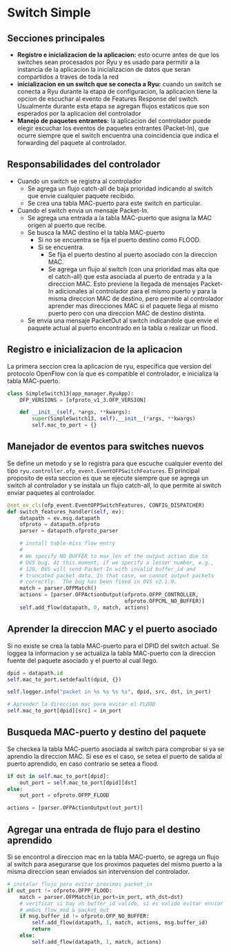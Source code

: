 # Switch Simple
## Secciones principales
 * __Registro e inicializacion de la aplicacion:__ esto ocurre antes de que los switches sean procesados por Ryu y es usado para permitir a la instancia de la aplicacion la inicializacion de datos que seran compartidos a traves de toda la red
 * __inicializacion en un switch que se conecta a Ryu:__ cuando un switch se conecta a Ryu durante la etapa de configuracion, la aplicacion tiene la opcion de escuchar al evento de Features Response del switch. Usualmente durante esta etapa se agregan flujos estaticos que son esperados por la aplicacion del controlador
 * __Manejo de paquetes entrantes:__ la aplicacion del controlador puede elegir escuchar los eventos de paquetes entrantes (Packet-In), que ocurre siempre que el switch encuentra una coincidencia que indica el forwarding del paquete al controlador.

## Responsabilidades del controlador
 * Cuando un switch se registra al controlador
   * Se agrega un flujo catch-all de baja prioridad indicando al switch que envie cualquier paquete recibido.
   * Se crea una tabla MAC-puerto para este switch en particular.
 * Cuando el switch envia un mensaje Packet-In.
   * Se agrega una entrada a la tabla MAC-puerto que asigna la MAC origen al puerto que recibe.
   * Se busca la MAC destino el la tabla MAC-puerto
     * Si no se encuentra se fija el puerto destino como FLOOD.
     * Si se encuentra.
       * Se fija el puerto destino al puerto asociado con la direccion MAC.
       * Se agrega un flujo al switch (con una prioridad mas alta que el catch-all) que esta asociada al puerto de entrada y a la direccion MAC. Esto previene la llegada de mensajes Packet-In adicionales al controlador para el mismo puerto y para la misma direccion MAC de destino, pero permite al controlador aprender mas direcciones MAC si el paquete llega al mismo puerto pero con una direccion MAC de destino distinta.
    * Se envia una mensaje PacketOut al switch indicandole que envie el paquete actual al puerto encontrado en la tabla o realizar un flood.

## Registro e inicializacion de la aplicacion
La primera seccion crea la aplicacion de ryu, especifica que version del protocolo OpenFlow con la que es compatible el controlador, e inicializa la tabla MAC-puerto.
``` python
class SimpleSwitch13(app_manager.RyuApp):
    OFP_VERSIONS = [ofproto_v1_3.OFP_VERSION]

    def __init__(self, *args, **kwargs):
        super(SimpleSwitch13, self).__init__(*args, **kwargs)
        self.mac_to_port = {}
```

## Manejador de eventos para switches nuevos
Se define un metodo y se lo registra para que escuche cualquier evento del tipo `ryu.controller.ofp_event.EventOFPSwitchFeatures`. El principal proposito de esta seccion es que se ejecute siempre que se agrega un switch al controlador y se instala un flujo catch-all, lo que permite al switch enviar paquetes al controlador.
``` python
@set_ev_cls(ofp_event.EventOFPSwitchFeatures, CONFIG_DISPATCHER)
def switch_features_handler(self, ev):
    datapath = ev.msg.datapath
    ofproto = datapath.ofproto
    parser = datapath.ofproto_parser

    # install table-miss flow entry
    #
    # We specify NO BUFFER to max_len of the output action due to
    # OVS bug. At this moment, if we specify a lesser number, e.g.,
    # 128, OVS will send Packet-In with invalid buffer_id and
    # truncated packet data. In that case, we cannot output packets
    # correctly.  The bug has been fixed in OVS v2.1.0.
    match = parser.OFPMatch()
    actions = [parser.OFPActionOutput(ofproto.OFPP_CONTROLLER,
                                      ofproto.OFPCML_NO_BUFFER)]
    self.add_flow(datapath, 0, match, actions)
```
## Aprender la direccion MAC y el puerto asociado
Si no existe se crea la tabla MAC-puerto para el DPID del switch actual. Se loggea la informacion y se actualiza la tabla MAC-puerto con la direccion fuente del paquete asociado y el puerto al cual llego.
``` python
dpid = datapath.id
self.mac_to_port.setdefault(dpid, {})

self.logger.info("packet in %s %s %s %s", dpid, src, dst, in_port)

# Aprender la direccion mac para evitar el FLOOD
self.mac_to_port[dpid][src] = in_port
```

## Busqueda MAC-puerto y destino del paquete
Se checkea la tabla MAC-puerto asociada al switch para comprobar si ya se aprendio la direccion MAC. Si ese es el caso, se setea el puerto de salida al puerto aprendido, en caso contrario se setea a flood.
``` python
if dst in self.mac_to_port[dpid]:
    out_port = self.mac_to_port[dpid][dst]
else:
    out_port = ofproto.OFPP_FLOOD

actions = [parser.OFPActionOutput(out_port)]
```

## Agregar una entrada de flujo para el destino aprendido
Si se encontrol a direccion mac en la tabla MAC-puerto, se agrega un flujo al switch para asegurarse que los proximos paquetes del mismo puerto a la misma direccion sean enviados sin intervension del controlador.
``` python
# instalar flujo para evitar proximos packet_in
if out_port != ofproto.OFPP_FLOOD:
    match = parser.OFPMatch(in_port=in_port, eth_dst=dst)
    # verificar si hay un buffer_id valido, si es valido evitar enviar
    # ambos flow_mod & packet_out
    if msg.buffer_id != ofproto.OFP_NO_BUFFER:
        self.add_flow(datapath, 1, match, actions, msg.buffer_id)
        return
    else:
        self.add_flow(datapath, 1, match, actions)
```

